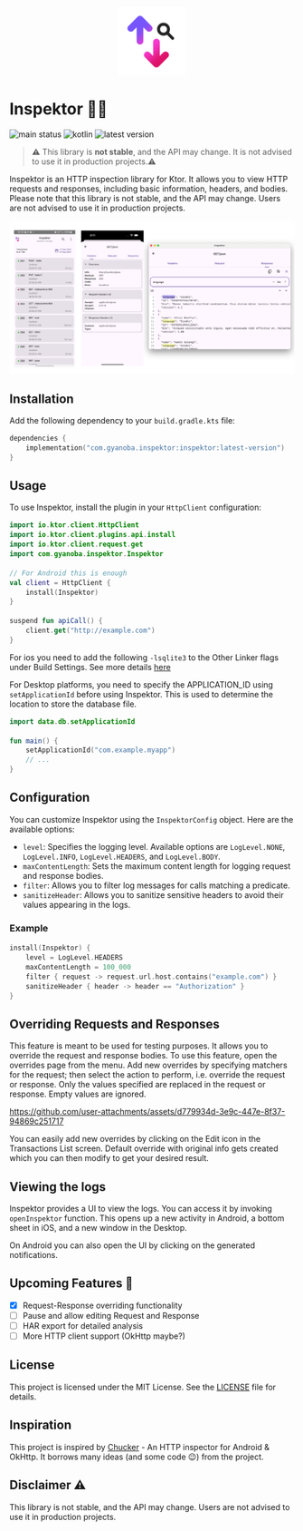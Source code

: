 <div align="center">
  <picture>
    <img width="120px" alt="Inspektor logo" src="https://raw.githubusercontent.com/Gyanoba/inspektor/dev/images/inspektor.png">
  </picture>
</div>

# Inspektor 🕵️‍♂️

![main status](https://github.com/ShreyashKore/inspektor/actions/workflows/publish.yaml/badge.svg?branch=main)
![kotlin](https://img.shields.io/badge/Kotlin-2.0.20-8949FB.svg?style=flat&logo=kotlin)
![latest version](https://img.shields.io/maven-central/v/com.gyanoba.inspektor/inspektor?color=blue&label=Version)

> ⚠️ This library is **not stable**, and the API may change. It is not advised to use it in
> production projects.⚠️

Inspektor is an HTTP inspection library for Ktor. It allows you to view HTTP requests and responses,
including basic information, headers, and bodies. Please note that this library is not stable, and
the API may change. Users are not advised to use it in production projects.

![Screenshots](images/screenshots.png)

## Installation

Add the following dependency to your `build.gradle.kts` file:

```kotlin
dependencies {
    implementation("com.gyanoba.inspektor:inspektor:latest-version")
}
```

## Usage

To use Inspektor, install the plugin in your `HttpClient` configuration:

```kotlin
import io.ktor.client.HttpClient
import io.ktor.client.plugins.api.install
import io.ktor.client.request.get
import com.gyanoba.inspektor.Inspektor

// For Android this is enough
val client = HttpClient {
    install(Inspektor)
}

suspend fun apiCall() {
    client.get("http://example.com")
}
```

For ios you need to add the following `-lsqlite3` to the Other Linker flags under Build Settings.
See more details [here](https://github.com/cashapp/sqldelight/issues/1442#issuecomment-523435492)

For Desktop platforms, you need to specify the APPLICATION_ID using `setApplicationId` before using
Inspektor.
This is used to determine the location to store the database file.

```kotlin
import data.db.setApplicationId

fun main() {
    setApplicationId("com.example.myapp")
    // ...
}
```

## Configuration

You can customize Inspektor using the `InspektorConfig` object. Here are the available options:

- `level`: Specifies the logging level. Available options
  are `LogLevel.NONE`, `LogLevel.INFO`, `LogLevel.HEADERS`, and `LogLevel.BODY`.
- `maxContentLength`: Sets the maximum content length for logging request and response bodies.
- `filter`: Allows you to filter log messages for calls matching a predicate.
- `sanitizeHeader`: Allows you to sanitize sensitive headers to avoid their values appearing in the
  logs.

### Example

```kotlin
install(Inspektor) {
    level = LogLevel.HEADERS
    maxContentLength = 100_000
    filter { request -> request.url.host.contains("example.com") }
    sanitizeHeader { header -> header == "Authorization" }
}
```

## Overriding Requests and Responses

This feature is meant to be used for testing purposes. It allows you to override the request
and response bodies.
To use this feature, open the overrides page from the menu. Add new overrides by specifying matchers for the request; then select the action to perform, i.e.
override the request or response. Only the values specified are replaced in the request or response.
Empty values are ignored.



https://github.com/user-attachments/assets/d779934d-3e9c-447e-8f37-94869c251717



You can easily add new overrides by clicking on the Edit icon in the Transactions List screen.
Default override with original info gets created which you can then modify to get your desired result.

## Viewing the logs

Inspektor provides a UI to view the logs. You can access it by invoking `openInspektor` function.
This opens up a new activity in Android, a bottom sheet in iOS, and a new window in the Desktop.

On Android you can also open the UI by clicking on the generated notifications.

## Upcoming Features 🚀

- [x] Request-Response overriding functionality
- [ ] Pause and allow editing Request and Response
- [ ] HAR export for detailed analysis
- [ ] More HTTP client support (OkHttp maybe?)

## License

This project is licensed under the MIT License. See the [LICENSE](LICENSE) file for details.

## Inspiration

This project is inspired by [Chucker](https://github.com/ChuckerTeam/chucker) - An HTTP inspector
for Android & OkHttp. It borrows many ideas (and some code 😉) from the project.

## Disclaimer ⚠️

This library is not stable, and the API may change. Users are not advised to use it in production
projects.
